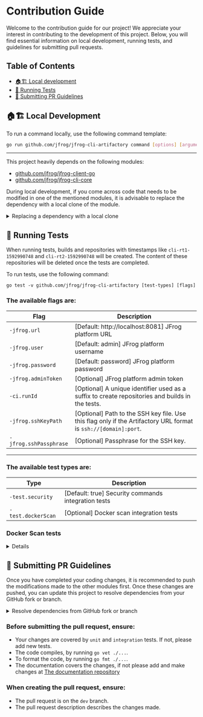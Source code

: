 # Contribution Guide

Welcome to the contribution guide for our project! We appreciate your interest in contributing to the development of this project. Below, you will find essential information on local development, running tests, and guidelines for submitting pull requests.

## Table of Contents

- [🏠🏗️ Local development](#%EF%B8%8F-local-development)
- [🚦 Running Tests](#-running-tests)
- [📖 Submitting PR Guidelines](#-submitting-pr-guidelines)


## 🏠🏗️ Local Development

To run a command locally, use the following command template:

```sh
go run github.com/jfrog/jfrog-cli-artifactory command [options] [arguments...]
```

---

This project heavily depends on the following modules:

- [github.com/jfrog/jfrog-client-go](https://github.com/jfrog/jfrog-client-go)
- [github.com/jfrog/jfrog-cli-core](github.com/jfrog/jfrog-cli-core)

During local development, if you come across code that needs to be modified in one of the mentioned modules, it is advisable to replace the dependency with a local clone of the module.

<details>
<summary>Replacing a dependency with a local clone</summary>

---

To include this local dependency, For instance, let's assume you wish to modify files from `jfrog-cli-core`, modify the `go.mod` file as follows:

```
replace github.com/jfrog/jfrog-cli-core/v2 => /local/path/in/your/machine/jfrog-cli-core
```

Afterward, execute `go mod tidy` to ensure the Go module files are updated. Note that Go will automatically adjust the version in the `go.mod` file.

---

</details>


## 🚦 Running Tests

When running tests, builds and repositories with timestamps like `cli-rt1-1592990748` and `cli-rt2-1592990748` will be created. The content of these repositories will be deleted once the tests are completed.

To run tests, use the following command:

```
go test -v github.com/jfrog/jfrog-cli-artifactory [test-types] [flags]
```

### The available flags are:

| Flag                | Description                                                                                     |
| ------------------- | ----------------------------------------------------------------------------------------------- |
| `-jfrog.url`        | [Default: http://localhost:8081] JFrog platform URL                                             |
| `-jfrog.user`       | [Default: admin] JFrog platform username                                                        |
| `-jfrog.password`   | [Default: password] JFrog platform password                                                     |
| `-jfrog.adminToken` | [Optional] JFrog platform admin token                                                           |
| `-ci.runId`         | [Optional] A unique identifier used as a suffix to create repositories and builds in the tests. |
| `-jfrog.sshKeyPath`    | [Optional] Path to the SSH key file. Use this flag only if the Artifactory URL format is `ssh://[domain]:port`. |
| `-jfrog.sshPassphrase` | [Optional] Passphrase for the SSH key.                                                                          |

---


### The available test types are:

| Type                 | Description        |
| -------------------- | ------------------ |
| `-test.security`     | [Default: true] Security commands integration tests  |
| `-test.dockerScan`   | [Optional] Docker scan integration tests  |

### Docker Scan tests

<details>

#### Requirements

- Make sure the `RTLIC` environment variable is configured with a valid license.
- Before running the tests, wait for Artifactory to finish booting up in the container.

| Flag                      | Description                         |
| ------------------------- | ----------------------------------- |
| `-test.containerRegistry` | Artifactory Docker registry domain. |


</details>

## 📖 Submitting PR Guidelines

Once you have completed your coding changes, it is recommended to push the modifications made to the other modules first. Once these changes are pushed, you can update this project to resolve dependencies from your GitHub fork or branch.

<details>

<summary>Resolve dependencies from GitHub fork or branch</summary>

---

To achieve this, modify the `go.mod` file to point the dependency to your repository and branch, as shown in the example below:

```
replace github.com/jfrog/jfrog-cli-core/v2 => github.com/jfrog/jfrog-cli-core/v2 dev
```

Finally, execute `go mod tidy` to update the Go module files. Please note that Go will automatically update the version in the `go.mod` file.

---

</details>

### Before submitting the pull request, ensure:

- Your changes are covered by `unit` and `integration` tests. If not, please add new tests.
- The code compiles, by running `go vet ./...`.
- To format the code, by running `go fmt ./...`.
- The documentation covers the changes, if not please add and make changes at [The documentation repository](https://github.com/jfrog/documentation)

### When creating the pull request, ensure:

- The pull request is on the `dev` branch.
- The pull request description describes the changes made.
